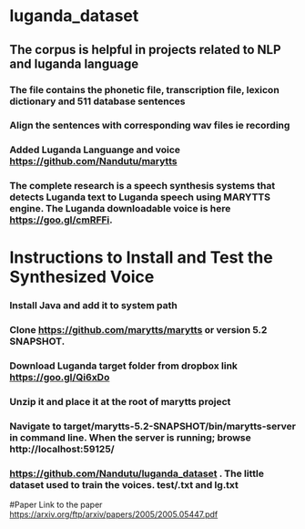 # luganda_dataset
## The corpus is helpful in projects related to NLP and luganda language
### The file contains the phonetic file, transcription file, lexicon dictionary and 511 database sentences
### Align the sentences with corresponding wav files ie recording
### Added Luganda Languange and voice https://github.com/Nandutu/marytts
### The complete research is a speech synthesis systems that detects Luganda text to Luganda speech using MARYTTS engine. The Luganda downloadable voice is here https://goo.gl/cmRFFi.

# Instructions to Install and Test the Synthesized Voice
### Install Java and add it to system path
### Clone  https://github.com/marytts/marytts or version 5.2 SNAPSHOT.
### Download Luganda target folder from dropbox link https://goo.gl/Qi6xDo
### Unzip it and place it at the root of marytts project
### Navigate to target/marytts-5.2-SNAPSHOT/bin/marytts-server in command line. When the server is running; browse http://localhost:59125/
### https://github.com/Nandutu/luganda_dataset . The little dataset used to train the voices. test/.txt and lg.txt 

#Paper
Link to the paper https://arxiv.org/ftp/arxiv/papers/2005/2005.05447.pdf


